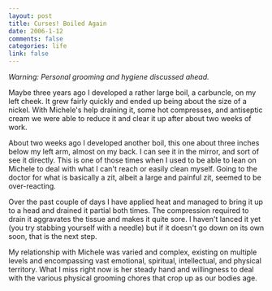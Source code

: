 ```yaml
--- 
layout: post
title: Curses! Boiled Again
date: 2006-1-12
comments: false
categories: life
link: false
---
```

<i>Warning: Personal grooming and hygiene discussed ahead.</i>

Maybe three years ago I developed a rather large boil, a carbuncle, on my left cheek. It grew fairly quickly and ended up being about the size of a nickel. With Michele's help draining it, some hot compresses, and antiseptic cream we were able to reduce it and clear it up after about two weeks of work.

About two weeks ago I developed another boil, this one about three inches below my left arm, almost on my back. I can see it in the mirror, and sort of see it directly. This is one of those times when I used to be able to lean on Michele to deal with what I can't reach or easily clean myself. Going to the doctor for what is basically a zit, albeit a large and painful zit, seemed to be over-reacting.

Over the past couple of days I have applied heat and managed to bring it up to a head and drained it partial both times. The compression required to drain it aggravates the tissue and makes it quite sore. I haven't lanced it yet (you try stabbing yourself with a needle) but if it doesn't go down on its own soon, that is the next step.

My relationship with Michele was varied and complex, existing on multiple levels and encompassing vast emotional, spiritual, intellectual, and physical territory. What I miss right now is her steady hand and willingness to deal with the various physical grooming chores that crop up as our bodies age.

